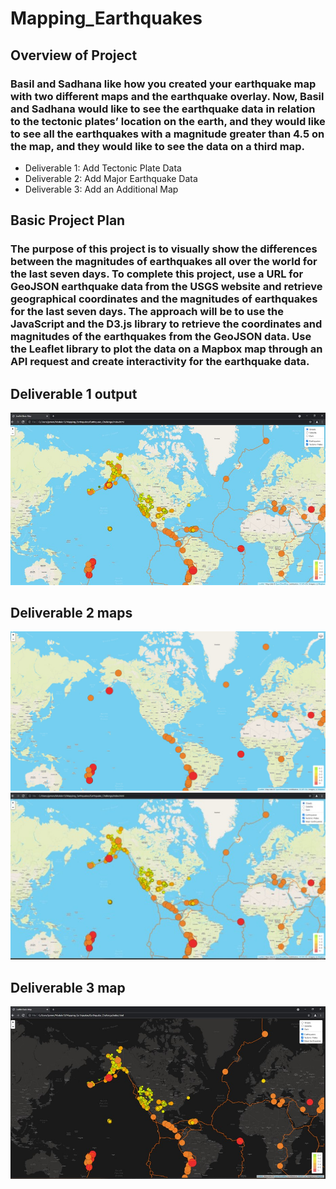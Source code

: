 # Mapping_Earthquakes

## Overview of Project
### Basil and Sadhana like how you created your earthquake map with two different maps and the earthquake overlay. Now, Basil and Sadhana would like to see the earthquake data in relation to the tectonic plates’ location on the earth, and they would like to see all the earthquakes with a magnitude greater than 4.5 on the map, and they would like to see the data on a third map.
* Deliverable 1: Add Tectonic Plate Data
* Deliverable 2: Add Major Earthquake Data
* Deliverable 3: Add an Additional Map

## Basic Project Plan
### The purpose of this project is to visually show the differences between the magnitudes of earthquakes all over the world for the last seven days.  To complete this project, use a URL for GeoJSON earthquake data from the USGS website and retrieve geographical coordinates and the magnitudes of earthquakes for the last seven days.  The approach will be to use the JavaScript and the D3.js library to retrieve the coordinates and magnitudes of the earthquakes from the GeoJSON data.  Use the Leaflet library to plot the data on a Mapbox map through an API request and create interactivity for the earthquake data.

## Deliverable 1 output
![Resources/deliverable1_map.jpg](Resources/deliverable1_map.jpg)

## Deliverable 2 maps
![Resources/deliverable2_major_earthquakes_only.jpg](Resources/deliverable2_major_earthquakes_only.jpg)
![Resources/deliverable2_map.jpg](Resources/deliverable2_map.jpg)

## Deliverable 3 map
![Resources/Earthquake_Tectonic_Major_Dark.jpg](Resources/Earthquake_Tectonic_Major_Dark.jpg)
